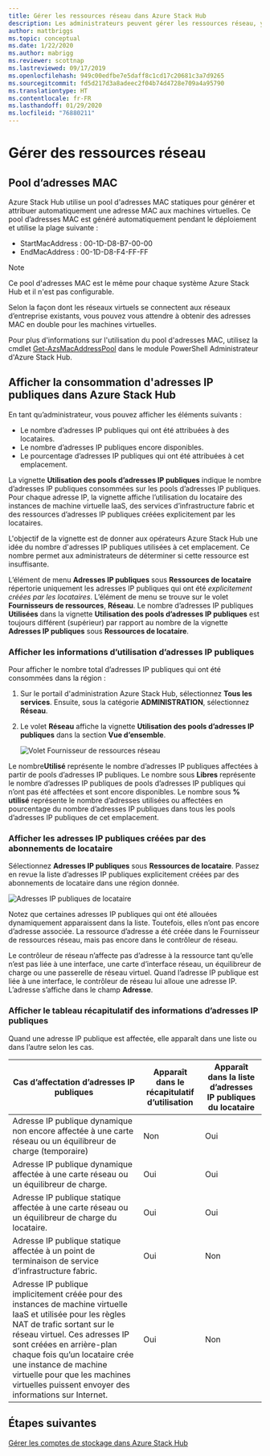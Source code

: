 ```yaml
---
title: Gérer les ressources réseau dans Azure Stack Hub
description: Les administrateurs peuvent gérer les ressources réseau, y compris le pool d'adresses MAC et la consommation d'adresses IP publiques dans une région
author: mattbriggs
ms.topic: conceptual
ms.date: 1/22/2020
ms.author: mabrigg
ms.reviewer: scottnap
ms.lastreviewed: 09/17/2019
ms.openlocfilehash: 949c00edfbe7e5daff8c1cd17c20681c3a7d9265
ms.sourcegitcommit: fd5d217d3a8adeec2f04b74d4728e709a4a95790
ms.translationtype: HT
ms.contentlocale: fr-FR
ms.lasthandoff: 01/29/2020
ms.locfileid: "76880211"
---
```

# <a name="manage-network-resources"></a>Gérer des ressources réseau

## <a name="mac-address-pool"></a>Pool d’adresses MAC

Azure Stack Hub utilise un pool d'adresses MAC statiques pour générer et attribuer automatiquement une adresse MAC aux machines virtuelles.
Ce pool d’adresses MAC est généré automatiquement pendant le déploiement et utilise la plage suivante :

- StartMacAddress : 00-1D-D8-B7-00-00
- EndMacAddress : 00-1D-D8-F4-FF-FF

> [!Note]  
> Ce pool d'adresses MAC est le même pour chaque système Azure Stack Hub et il n'est pas configurable.

Selon la façon dont les réseaux virtuels se connectent aux réseaux d’entreprise existants, vous pouvez vous attendre à obtenir des adresses MAC en double pour les machines virtuelles.

Pour plus d'informations sur l'utilisation du pool d'adresses MAC, utilisez la cmdlet [Get-AzsMacAddressPool](https://docs.microsoft.com/powershell/module/azs.fabric.admin/get-azsmacaddresspool) dans le module PowerShell Administrateur d'Azure Stack Hub.

## <a name="view-public-ip-address-consumption-in-azure-stack-hub"></a>Afficher la consommation d'adresses IP publiques dans Azure Stack Hub

En tant qu’administrateur, vous pouvez afficher les éléments suivants :
 - Le nombre d’adresses IP publiques qui ont été attribuées à des locataires.
 - Le nombre d’adresses IP publiques encore disponibles.
 - Le pourcentage d’adresses IP publiques qui ont été attribuées à cet emplacement.

La vignette **Utilisation des pools d’adresses IP publiques** indique le nombre d’adresses IP publiques consommées sur les pools d’adresses IP publiques. Pour chaque adresse IP, la vignette affiche l’utilisation du locataire des instances de machine virtuelle IaaS, des services d’infrastructure fabric et des ressources d’adresses IP publiques créées explicitement par les locataires.

L'objectif de la vignette est de donner aux opérateurs Azure Stack Hub une idée du nombre d'adresses IP publiques utilisées à cet emplacement. Ce nombre permet aux administrateurs de déterminer si cette ressource est insuffisante.

L’élément de menu **Adresses IP publiques** sous **Ressources de locataire** répertorie uniquement les adresses IP publiques qui ont été *explicitement créées par les locataires*. L’élément de menu se trouve sur le volet **Fournisseurs de ressources**, **Réseau**. Le nombre d’adresses IP publiques **Utilisées** dans la vignette **Utilisation des pools d’adresses IP publiques** est toujours différent (supérieur) par rapport au nombre de la vignette **Adresses IP publiques** sous **Ressources de locataire**.

### <a name="view-the-public-ip-address-usage-information"></a>Afficher les informations d’utilisation d’adresses IP publiques

Pour afficher le nombre total d’adresses IP publiques qui ont été consommées dans la région :

1. Sur le portail d'administration Azure Stack Hub, sélectionnez **Tous les services**. Ensuite, sous la catégorie **ADMINISTRATION**, sélectionnez **Réseau**.
1. Le volet **Réseau** affiche la vignette **Utilisation des pools d’adresses IP publiques** dans la section **Vue d’ensemble**.

    ![Volet Fournisseur de ressources réseau](media/azure-stack-viewing-public-ip-address-consumption/ip-address-consumption-01.png)

Le nombre**Utilisé** représente le nombre d’adresses IP publiques affectées à partir de pools d’adresses IP publiques. Le nombre sous **Libres** représente le nombre d’adresses IP publiques de pools d’adresses IP publiques qui n’ont pas été affectées et sont encore disponibles. Le nombre sous **% utilisé** représente le nombre d’adresses utilisées ou affectées en pourcentage du nombre d’adresses IP publiques dans tous les pools d’adresses IP publiques de cet emplacement.

### <a name="view-the-public-ip-addresses-that-were-created-by-tenant-subscriptions"></a>Afficher les adresses IP publiques créées par des abonnements de locataire

Sélectionnez **Adresses IP publiques** sous **Ressources de locataire**. Passez en revue la liste d’adresses IP publiques explicitement créées par des abonnements de locataire dans une région donnée.

![Adresses IP publiques de locataire](media/azure-stack-viewing-public-ip-address-consumption/ip-address-consumption-02.png)

Notez que certaines adresses IP publiques qui ont été allouées dynamiquement apparaissent dans la liste. Toutefois, elles n’ont pas encore d’adresse associée. La ressource d’adresse a été créée dans le Fournisseur de ressources réseau, mais pas encore dans le contrôleur de réseau.

Le contrôleur de réseau n’affecte pas d’adresse à la ressource tant qu’elle n’est pas liée à une interface, une carte d’interface réseau, un équilibreur de charge ou une passerelle de réseau virtuel. Quand l’adresse IP publique est liée à une interface, le contrôleur de réseau lui alloue une adresse IP. L’adresse s’affiche dans le champ **Adresse**.

### <a name="view-the-public-ip-address-information-summary-table"></a>Afficher le tableau récapitulatif des informations d’adresses IP publiques

Quand une adresse IP publique est affectée, elle apparaît dans une liste ou dans l’autre selon les cas.

| **Cas d’affectation d’adresses IP publiques** | **Apparaît dans le récapitulatif d’utilisation** | **Apparaît dans la liste d’adresses IP publiques du locataire** |
| --- | --- | --- |
| Adresse IP publique dynamique non encore affectée à une carte réseau ou un équilibreur de charge (temporaire) |Non |Oui |
| Adresse IP publique dynamique affectée à une carte réseau ou un équilibreur de charge. |Oui |Oui |
| Adresse IP publique statique affectée à une carte réseau ou un équilibreur de charge du locataire. |Oui |Oui |
| Adresse IP publique statique affectée à un point de terminaison de service d’infrastructure fabric. |Oui |Non |
| Adresse IP publique implicitement créée pour des instances de machine virtuelle IaaS et utilisée pour les règles NAT de trafic sortant sur le réseau virtuel. Ces adresses IP sont créées en arrière-plan chaque fois qu’un locataire crée une instance de machine virtuelle pour que les machines virtuelles puissent envoyer des informations sur Internet. |Oui |Non |

## <a name="next-steps"></a>Étapes suivantes

[Gérer les comptes de stockage dans Azure Stack Hub](azure-stack-manage-storage-accounts.md)
